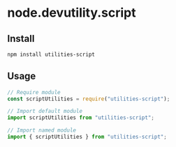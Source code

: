 # node.devutility.script

## Install

``` bash
npm install utilities-script
```

## Usage

``` javascript
// Require module
const scriptUtilities = require("utilities-script");

// Import default module
import scriptUtilities from "utilities-script";

// Import named module
import { scriptUtilities } from "utilities-script";
```
